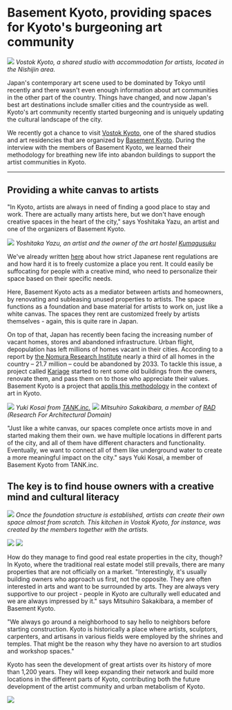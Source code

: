 # Basement Kyoto, providing spaces for Kyoto's burgeoning art community

![](basementkyoto6.jpg)
_Vostok Kyoto, a shared studio with accommodation for artists, located in the Nishijin area._

Japan's contemporary art scene used to be dominated by Tokyo until recently and there wasn't even enough information about art communities in the other part of the country. Things have changed, and now Japan's best art destinations include smaller cities and the countryside as well. Kyoto's art community recently started burgeoning and is uniquely updating the cultural landscape of the city.

We recently got a chance to visit [Vostok Kyoto](https://vostok-kyoto.jimdofree.com/about-1/), one of the shared studios and art residencies that are organized by [Basement Kyoto](http://basementkyoto.jp/). During the interview with the members of Basement Kyoto, we learned their methodology for breathing new life into abandon buildings to support the artist communities in Kyoto.

---

## Providing a white canvas to artists

"In Kyoto, artists are always in need of finding a good place to stay and work. There are actually many artists here, but we don't have enough creative spaces in the heart of the city," says Yoshitaka Yazu, an artist and one of the organizers of Basement Kyoto.

![](basementkyoto3.jpg)
_Yoshitaka Yazu, an artist and the owner of the art hostel [Kumagusuku](http://kumagusuku.info/)_

We've already written [here]() about how strict Japanese rent regulations are and how hard it is to freely customize a place you rent. It could easily be suffocating for people with a creative mind, who need to personalize their space based on their specific needs.

Here, Basement Kyoto acts as a mediator between artists and homeowners, by renovating and subleasing unused properties to artists. The space functions as a foundation and base material for artists to work on, just like a white canvas. The spaces they rent are customized freely by artists themselves - again, this is quite rare in Japan.

On top of that, Japan has recently been facing the increasing number of vacant homes, stores and abandoned infrastructure. Urban flight, depopulation has left millions of homes vacant in their cities. According to a report by [the Nomura Research Institute](https://www3.nhk.or.jp/nhkworld/nhknewsline/numbersoftheday/2017062601/) nearly a third of all homes in the country – 21.7 million – could be abandoned by 2033. To tackle this issue, a project called [Kariage](https://kariage-japan.com/kariageta/980/) started to rent some old buildings from the owners, renovate them, and pass them on to those who appreciate their values. Basement Kyoto is a project that [applis this methodology](https://kariage-japan.com/kariageta/980/) in the context of art in Kyoto.

![](basementkyoto2.jpg)
_Yuki Kosai from [TANK.inc.](https://tank-tokyo.jp/)_
![](basementkyoto1.jpg)
_Mitsuhiro Sakakibara, a member of [RAD](https://m.worldarchitecture.org/architecture-news/epgzh/research-for-architectural-domain-celebrates-its-10th-anniversary.html) (Research For Architectural Domain)_

"Just like a white canvas, our spaces complete once artists move in and started making them their own. we have multiple locations in different parts of the city, and all of them have different characters and functionality. Eventually, we want to connect all of them like underground water to create a more meaningful impact on the city." says Yuki Kosai, a member of Basement Kyoto from TANK.inc.

## The key is to find house owners with a creative mind and cultural literacy

![](basementkyoto7.jpg)
_Once the foundation structure is established, artists can create their own space almost from scratch. This kitchen in Vostok Kyoto, for instance, was created by the members together with the artists._

![](basementkyoto8.jpg)
![](basementkyoto9.jpg)

How do they manage to find good real estate properties in the city, though? In Kyoto, where the traditional real estate model still prevails, there are many properties that are not officially on a market. "Interestingly, it's usually building owners who approach us first, not the opposite. They are often interested in arts and want to be surrounded by arts. They are always very supportive to our project - people in Kyoto are culturally well educated and we are always impressed by it." says Mitsuhiro Sakakibara, a member of Basement Kyoto.

"We always go around a neighborhood to say hello to neighbors before starting construction. Kyoto is historically a place where artists, sculptors, carpenters, and artisans in various fields were employed by the shrines and temples. That might be the reason why they have no aversion to art studios and workshop spaces."

Kyoto has seen the development of great artists over its history of more than 1,200 years. They will keep expanding their network and build more locations in the different parts of Kyoto, contributing both the future development of the artist community and urban metabolism of Kyoto.

![](basementkyoto5.jpg)
